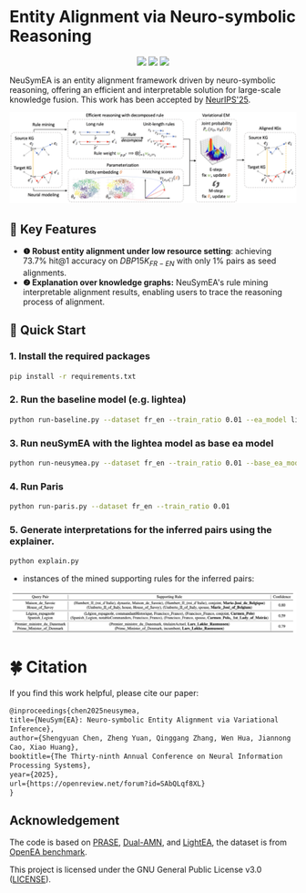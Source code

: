 # Entity Alignment via Neuro-symbolic Reasoning
<div align="center">
    <a href="http://makeapullrequest.com"><img src="https://img.shields.io/badge/PRs-welcome-green.svg"/></a>
      <a href="http://makeapullrequest.com"><img src="https://img.shields.io/github/last-commit/DEEP-PolyU/Awesome-GraphRAG?color=blue"/></a>
      <a href="https://arxiv.org/abs/2410.04153"><img src="https://img.shields.io/badge/paper-available-brightgreen"/></a>
</div>

NeuSymEA is an entity alignment framework driven by neuro-symbolic reasoning, offering an efficient and interpretable solution for large-scale knowledge fusion. This work has been accepted by [NeurIPS'25](https://arxiv.org/abs/2410.04153).



![System Architecture](framework.png)

## 🌟 Key Features

- **❶ Robust entity alignment under low resource setting**: achieving $73.7\%$ hit@1 accuracy on $DBP15K_{FR-EN}$ with only $1\%$ pairs as seed alignments.
- **❷  Explanation over knowledge graphs:** NeuSymEA's rule mining interpretable alignment results, enabling users to trace the reasoning process of alignment.


## 🚀 Quick Start

### 1. Install the required packages

```bash
pip install -r requirements.txt
```

### 2. Run the baseline model (e.g. lightea)

```bash
python run-baseline.py --dataset fr_en --train_ratio 0.01 --ea_model lightea --gpu 1 
```

### 3. Run neuSymEA with the lightea model as base ea model

```bash
python run-neusymea.py --dataset fr_en --train_ratio 0.01 --base_ea_model lightea --gpu 1
```

### 4. Run Paris

```bash
python run-paris.py --dataset fr_en --train_ratio 0.01
```

### 5. Generate interpretations for the inferred pairs using the explainer.

```bash
python explain.py
```

- instances of the mined supporting rules for the inferred pairs:

![](mined-rules.png)


# 🍀 Citation
If you find this work helpful, please cite our paper:
```
@inproceedings{chen2025neusymea,
title={NeuSym{EA}: Neuro-symbolic Entity Alignment via Variational Inference},
author={Shengyuan Chen, Zheng Yuan, Qinggang Zhang, Wen Hua, Jiannong Cao, Xiao Huang},
booktitle={The Thirty-ninth Annual Conference on Neural Information Processing Systems},
year={2025},
url={https://openreview.net/forum?id=SAbQLqf8XL}
}
```


## Acknowledgement

The code is based on [PRASE](https://github.com/qizhyuan/PRASE-Python), [Dual-AMN](https://github.com/MaoXinn/Dual-AMN), and [LightEA](https://github.com/MaoXinn/LightEA), the dataset is from [OpenEA benchmark](https://github.com/nju-websoft/OpenEA).

This project is licensed under the GNU General Public License v3.0 ([LICENSE](LICENSE.txt)).
